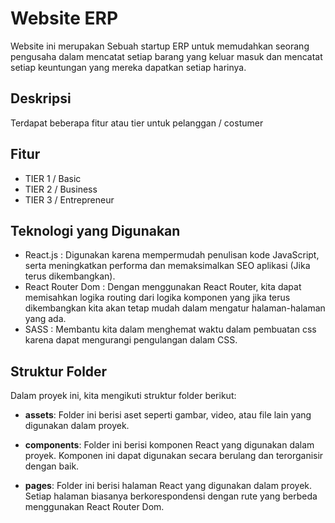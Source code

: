 # Website ERP

Website ini merupakan Sebuah startup ERP untuk
memudahkan seorang pengusaha dalam mencatat setiap barang
yang keluar masuk dan mencatat setiap keuntungan yang
mereka dapatkan setiap harinya.

## Deskripsi

Terdapat beberapa fitur atau tier untuk pelanggan / costumer

## Fitur

- TIER 1 / Basic
- TIER 2 / Business
- TIER 3 / Entrepreneur

## Teknologi yang Digunakan

- React.js : Digunakan karena mempermudah penulisan kode JavaScript, serta meningkatkan performa dan memaksimalkan SEO aplikasi (Jika terus dikembangkan).
- React Router Dom : Dengan menggunakan React Router, kita dapat memisahkan logika routing dari logika komponen yang jika terus dikembangkan kita akan tetap mudah dalam mengatur halaman-halaman yang ada.
- SASS : Membantu kita dalam menghemat waktu dalam pembuatan css karena dapat mengurangi pengulangan dalam CSS.

## Struktur Folder

Dalam proyek ini, kita mengikuti struktur folder berikut:

- **assets**: Folder ini berisi aset seperti gambar, video, atau file lain yang digunakan dalam proyek.

- **components**: Folder ini berisi komponen React yang digunakan dalam proyek. Komponen ini dapat digunakan secara berulang dan terorganisir dengan baik.

- **pages**: Folder ini berisi halaman React yang digunakan dalam proyek. Setiap halaman biasanya berkorespondensi dengan rute yang berbeda menggunakan React Router Dom.
